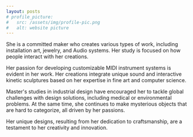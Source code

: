 ```yaml
---
layout: posts
# profile_picture:
#   src: /assets/img/profile-pic.png
#   alt: website picture
---
```

<body oncontextmenu="return false;">
<p>
 She is a committed maker who creates various types of work, including installation art, jewelry, and Audio systems. Her study is focused on how people interact with her creations.
</p>

<p>
 Her passion for developing customizable MIDI instrument systems is evident in her work. Her creations integrate unique sound and interactive kinetic sculptures based on her expertise in fine art and computer science.
</p>

<p>
 Master's studies in industrial design have encouraged her to tackle global challenges with design solutions, including medical or environmental problems. At the same time, she continues to make mysterious objects that are hard to categorize, all driven by her passions. 
</p>

<p>
 Her unique designs, resulting from her dedication to craftsmanship, are a testament to her creativity and innovation. 
</p>
</body>